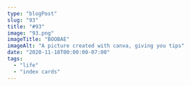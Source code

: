 ```yaml
---
type: "blogPost"
slug: "93"
title: "#93"
image: "93.png"
imageTitle: "BOOBAE"
imageAlt: "A picture created with canva, giving you tips"
date: "2020-11-18T00:00:00-07:00"
tags:
  - "life"
  - "index cards"
---
```

